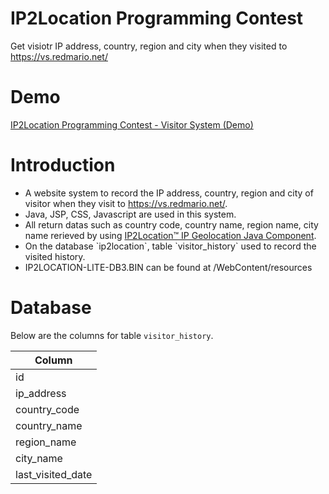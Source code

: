# IP2Location Programming Contest
Get visiotr IP address, country, region and city when they visited to <a href="https://vs.redmario.net/">https://vs.redmario.net/</a>

# Demo
<a href="https://vs.redmario.net/" target="_blank">IP2Location Programming Contest - Visitor System (Demo)</a>

# Introduction
<ul>
<li>A website system to record the IP address, country, region and city of visitor when they visit to <a href="https://vs.redmario.net/">https://vs.redmario.net/</a>.</li>
<li>Java, JSP, CSS, Javascript are used in this system.</li>
<li>All return datas such as country code, country name, region name, city name rerieved by using <a href="https://github.com/ip2location/ip2location-java" target="_blank">IP2Location™ IP Geolocation Java Component</a>.</li>
<li>On the database `ip2location`, table `visitor_history` used to record the visited history.</li>
<li>IP2LOCATION-LITE-DB3.BIN can be found at /WebContent/resources</li>
</ul>

# Database
Below are the columns for table `visitor_history`.
<table>
<thead>
<tr>
<th>Column</th>
</tr>
<thead>
<tbody>
<tr><td>id</td></tr>
<tr><td>ip_address</td></tr>
<tr><td>country_code</td></tr>
<tr><td>country_name</td></tr>
<tr><td>region_name</td></tr>
<tr><td>city_name</td></tr>
<tr><td>last_visited_date</td></tr>
<tbody>
</table>
